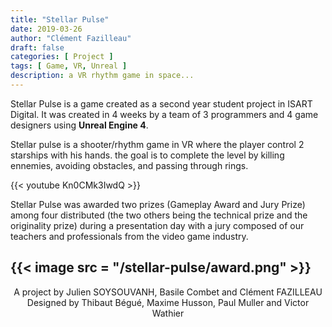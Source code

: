 ```yaml
---
title: "Stellar Pulse"
date: 2019-03-26
author: "Clément Fazilleau"
draft: false
categories: [ Project ]
tags: [ Game, VR, Unreal ]
description: a VR rhythm game in space...
---
```


Stellar Pulse is a game created as a second year student project in ISART Digital. It was created in 4 weeks by a team of 3 programmers and 4 game designers using __Unreal Engine 4__.

Stellar pulse is a shooter/rhythm game in VR where the player control 2 starships with his hands. the goal is to complete the level by killing ennemies, avoiding obstacles, and passing through rings.

{{< youtube Kn0CMk3IwdQ >}}

Stellar Pulse was awarded two prizes (Gameplay Award and Jury Prize) among four distributed (the two others being the technical prize and the originality prize) during a presentation day with a jury composed of our teachers and professionals from the video game industry.

{{< image src = "/stellar-pulse/award.png" >}}
---------------

<div align = "center"> A project by Julien SOYSOUVANH, Basile Combet and Clément FAZILLEAU </div>
<div align = "center"> Designed by Thibaut Bégué, Maxime Husson, Paul Muller and Victor Wathier </div>
